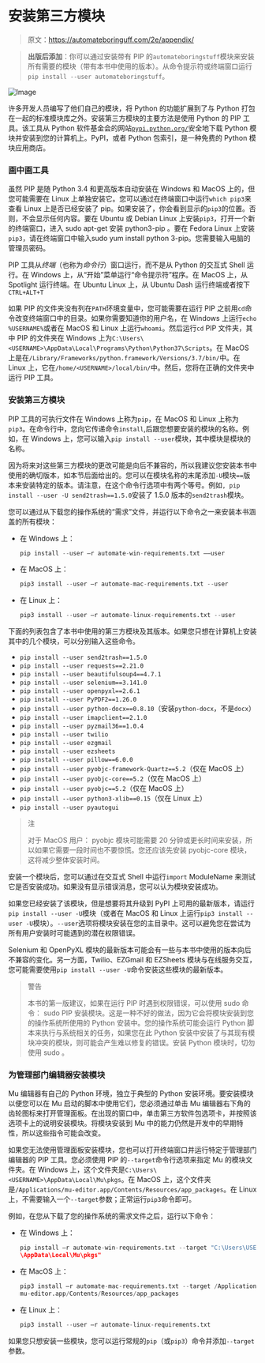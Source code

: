 # 安装第三方模块

> 原文：<https://automateboringuff.com/2e/appendix/>

> **出版后添加**：你可以通过安装带有 PIP 的`automateboringstuff`模块来安装所有需要的模块（带有本书中使用的版本）。从命令提示符或终端窗口运行`pip install --user automateboringstuff`。

![Image](img/2ec8771c5c1b70620c047553bc043fa9.png)

许多开发人员编写了他们自己的模块，将 Python 的功能扩展到了与 Python 打包在一起的标准模块库之外。安装第三方模块的主要方法是使用 Python 的 PIP 工具。该工具从 Python 软件基金会的网站[`pypi.python.org/`](https://pypi.python.org/)安全地下载 Python 模块并安装到您的计算机上。PyPI，或者 Python 包索引，是一种免费的 Python 模块应用商店。

### 画中画工具

虽然 PIP 是随 Python 3.4 和更高版本自动安装在 Windows 和 MacOS 上的，但您可能需要在 Linux 上单独安装它。您可以通过在终端窗口中运行`which pip3`来查看 Linux 上是否已经安装了 pip。如果安装了，你会看到显示的`pip3`的位置。否则，不会显示任何内容。要在 Ubuntu 或 Debian Linux 上安装`pip3`，打开一个新的终端窗口，进入 sudo apt-get 安装 python3-pip 。要在 Fedora Linux 上安装`pip3`，请在终端窗口中输入sudo yum install python 3-pip。您需要输入电脑的管理员密码。

PIP 工具从*终端*（也称为*命令行*）窗口运行，而不是从 Python 的交互式 Shell 运行。在 Windows 上，从“开始”菜单运行“命令提示符”程序。在 MacOS 上，从 Spotlight 运行终端。在 Ubuntu Linux 上，从 Ubuntu Dash 运行终端或者按下`CTRL+ALT+T`

如果 PIP 的文件夹没有列在`PATH`环境变量中，您可能需要在运行 PIP 之前用`cd`命令改变终端窗口中的目录。如果你需要知道你的用户名，在 Windows 上运行`echo %USERNAME%`或者在 MacOS 和 Linux 上运行`whoami`。然后运行`cd` PIP 文件夹，其中 PIP 的文件夹在 Windows 上为`C:\Users\<USERNAME>\AppData\Local\Programs\Python\Python37\Scripts`。在 MacOS 上是在`/Library/Frameworks/python.framework/Versions/3.7/bin/`中。在 Linux 上，它在`/home/<USERNAME>/local/bin/`中。然后，您将在正确的文件夹中运行 PIP 工具。

### 安装第三方模块

PIP 工具的可执行文件在 Windows 上称为`pip`，在 MacOS 和 Linux 上称为`pip3`。在命令行中，您向它传递命令`install`,后跟您想要安装的模块的名称。例如，在 Windows 上，您可以输入`pip install --user`模块，其中模块是模块的名称。

因为将来对这些第三方模块的更改可能是向后不兼容的，所以我建议您安装本书中使用的确切版本，如本节后面给出的。您可以在模块名称的末尾添加`-U`模块`==`版本来安装特定的版本。请注意，在这个命令行选项中有两个等号。例如`, pip install --user -U send2trash==1.5.0`安装了 1.5.0 版本的`send2trash`模块。

您可以通过从下载您的操作系统的“需求”文件，并运行以下命令之一来安装本书涵盖的所有模块：

*   在 Windows 上：

    ```py
    pip install --user –r automate-win-requirements.txt ––user
    ```

*   在 MacOS 上：

    ```py
    pip3 install --user –r automate-mac-requirements.txt --user
    ```

*   在 Linux 上：

    ```py
    pip3 install --user –r automate-linux-requirements.txt --user
    ```

下面的列表包含了本书中使用的第三方模块及其版本。如果您只想在计算机上安装其中的几个模块，可以分别输入这些命令。

*   `pip install --user send2trash==1.5.0`
*   `pip install --user requests==2.21.0`
*   `pip install --user beautifulsoup4==4.7.1`
*   `pip install --user selenium==3.141.0`
*   `pip install --user openpyxl==2.6.1`
*   `pip install --user PyPDF2==1.26.0`
*   `pip install --user python-docx==0.8.10`（安装`python-docx`，不是`docx`）
*   `pip install --user imapclient==2.1.0`
*   `pip install --user pyzmail36==1.0.4`
*   `pip install --user twilio`
*   `pip install --user ezgmail`
*   `pip install --user ezsheets`
*   `pip install --user pillow==6.0.0`
*   `pip install --user pyobjc-framework-Quartz==5.2`（仅在 MacOS 上）
*   `pip install --user pyobjc-core==5.2`（仅在 MacOS 上）
*   `pip install --user pyobjc==5.2`（仅在 MacOS 上）
*   `pip install --user python3-xlib==0.15`（仅在 Linux 上）
*   `pip install --user pyautogui`

> 注
>
> 对于 MacOS 用户： pyobjc 模块可能需要 20 分钟或更长时间来安装，所以如果它需要一段时间也不要惊慌。您还应该先安装 pyobjc-core 模块，这将减少整体安装时间。

安装一个模块后，您可以通过在交互式 Shell 中运行`import` ModuleName 来测试它是否安装成功。如果没有显示错误消息，您可以认为模块安装成功。

如果您已经安装了该模块，但是想要将其升级到 PyPI 上可用的最新版本，请运行`pip install --user -U`模块（或者在 MacOS 和 Linux 上运行`pip3 install --user -U`模块）。`--user`选项将模块安装在您的主目录中。这可以避免您在尝试为所有用户安装时可能遇到的潜在权限错误。

Selenium 和 OpenPyXL 模块的最新版本可能会有一些与本书中使用的版本向后不兼容的变化。另一方面，Twilio、EZGmail 和 EZSheets 模块与在线服务交互，您可能需要使用`pip install --user -U`命令安装这些模块的最新版本。

> 警告
>
> 本书的第一版建议，如果在运行 PIP 时遇到权限错误，可以使用 sudo 命令： sudo PIP 安装模块。这是一种不好的做法，因为它会将模块安装到您的操作系统所使用的 Python 安装中。您的操作系统可能会运行 Python 脚本来执行与系统相关的任务，如果您在此 Python 安装中安装了与其现有模块冲突的模块，则可能会产生难以修复的错误。安装 Python 模块时，切勿使用 sudo 。

### 为管理部门编辑器安装模块

Mu 编辑器有自己的 Python 环境，独立于典型的 Python 安装环境。要安装模块以便您可以在 Mu 启动的脚本中使用它们，您必须通过单击 Mu 编辑器右下角的齿轮图标来打开管理面板。在出现的窗口中，单击第三方软件包选项卡，并按照该选项卡上的说明安装模块。将模块安装到 Mu 中的能力仍然是开发中的早期特性，所以这些指令可能会改变。

如果您无法使用管理面板安装模块，您也可以打开终端窗口并运行特定于管理部门编辑器的 PIP 工具。您必须使用 PIP 的`--target`命令行选项来指定 Mu 的模块文件夹。在 Windows 上，这个文件夹是`C:\Users\<USERNAME>\AppData\Local\Mu\pkgs`。在 MacOS 上，这个文件夹是`/Applications/mu-editor.app/Contents/Resources/app_packages`。在 Linux 上，不需要输入一个`--target`参数；正常运行`pip3`命令即可。

例如，在您从下载了您的操作系统的需求文件之后，运行以下命令：

*   在 Windows 上：

    ```py
    pip install –r automate-win-requirements.txt --target "C:\Users\USERNAME
    \AppData\Local\Mu\pkgs"
    ```

*   在 MacOS 上：

    ```py
    pip3 install –r automate-mac-requirements.txt --target /Applications/
    mu-editor.app/Contents/Resources/app_packages
    ```

*   在 Linux 上：

    ```py
    pip3 install --user –r automate-linux-requirements.txt
    ```

如果您只想安装一些模块，您可以运行常规的`pip`（或`pip3`）命令并添加`--target`参数。